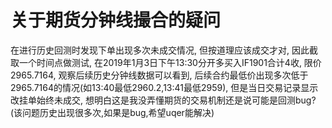 # 关于期货分钟线撮合的疑问

在进行历史回测时发现下单出现多次未成交情况, 但按道理应该成交才对, 因此截取一个时间点做测试, 在2019年1月3日下午13:30分开多买入IF1901合计4收, 限价2965.7164, 观察后续历史分钟线数据可以看到, 后续合约最低价出现多次低于2965.7164的情况(如13:40最低2960.2,13:41最低2959), 但是当日交易记录显示改挂单始终未成交, 想明白这是我没弄懂期货的交易机制还是说可能是回测bug?(该问题历史出现很多次,如果是bug,希望uqer能解决)